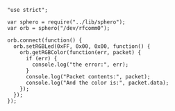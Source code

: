     "use strict";

    var sphero = require("../lib/sphero");
    var orb = sphero("/dev/rfcomm0");

    orb.connect(function() {
      orb.setRGBLed(0xFF, 0x00, 0x00, function() {
        orb.getRGBColor(function(err, packet) {
          if (err) {
            console.log("the error:", err);
          }
          console.log("Packet contents:", packet);
          console.log("And the color is:", packet.data);
        });
      });
    });
